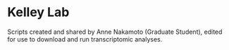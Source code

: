 # Kelley Lab

Scripts created and shared by Anne Nakamoto (Graduate Student), edited for use to download and run transcriptomic analyses.




